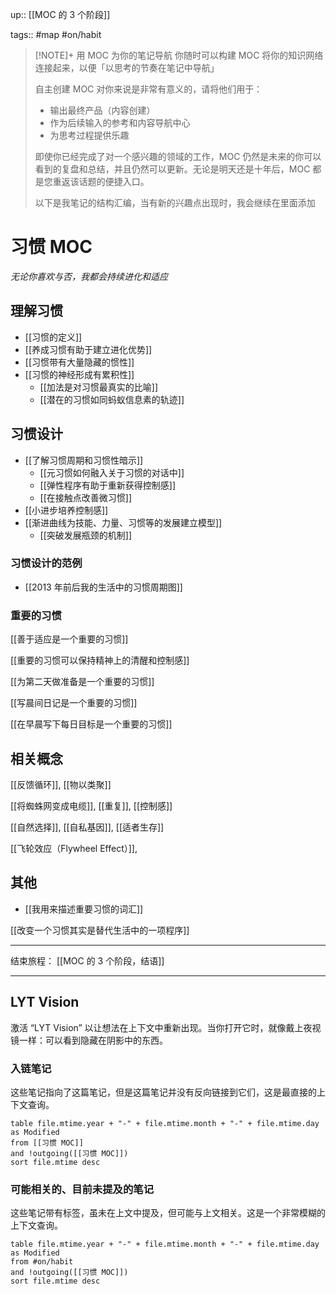 up:: [[MOC 的 3 个阶段]]

tags:: #map #on/habit 

> [!NOTE]+ 用 MOC 为你的笔记导航
> 你随时可以构建 MOC 将你的知识网络连接起来，以便「以思考的节奏在笔记中导航」
> 
> 自主创建 MOC 对你来说是非常有意义的，请将他们用于：
> 
> - 输出最终产品（内容创建）
> - 作为后续输入的参考和内容导航中心
> - 为思考过程提供乐趣
>   
> 即使你已经完成了对一个感兴趣的领域的工作，MOC 仍然是未来的你可以看到的复盘和总结，并且仍然可以更新。无论是明天还是十年后，MOC 都是您重返该话题的便捷入口。
> 
> 以下是我笔记的结构汇编，当有新的兴趣点出现时，我会继续在里面添加

# 习惯 MOC

*无论你喜欢与否，我都会持续进化和适应*

## 理解习惯

- [[习惯的定义]]
- [[养成习惯有助于建立进化优势]]
- [[习惯带有大量隐藏的惯性]]
- [[习惯的神经形成有累积性]]
	- [[加法是对习惯最真实的比喻]]
	- [[潜在的习惯如同蚂蚁信息素的轨迹]]

## 习惯设计

- [[了解习惯周期和习惯性暗示]]
	- [[元习惯如何融入关于习惯的对话中]]
	- [[弹性程序有助于重新获得控制感]]
	- [[在接触点改善微习惯]]
- [[小进步培养控制感]]
- [[渐进曲线为技能、力量、习惯等的发展建立模型]]
	- [[突破发展瓶颈的机制]]

### 习惯设计的范例

- [[2013 年前后我的生活中的习惯周期图]]

### 重要的习惯

[[善于适应是一个重要的习惯]]

[[重要的习惯可以保持精神上的清醒和控制感]]

[[为第二天做准备是一个重要的习惯]]

[[写晨间日记是一个重要的习惯]]

[[在早晨写下每日目标是一个重要的习惯]]

## 相关概念

[[反馈循环]], [[物以类聚]]

[[将蜘蛛网变成电缆]], [[重复]], [[控制感]]

[[自然选择]], [[自私基因]], [[适者生存]]

[[飞轮效应（Flywheel Effect）]], 

## 其他

 - [[我用来描述重要习惯的词汇]]

[[改变一个习惯其实是替代生活中的一项程序]]

---

结束旅程： [[MOC 的 3 个阶段，结语]]

---

## LYT Vision

激活 “LYT Vision” 以让想法在上下文中重新出现。当你打开它时，就像戴上夜视镜一样：可以看到隐藏在阴影中的东西。

### 入链笔记

这些笔记指向了这篇笔记，但是这篇笔记并没有反向链接到它们，这是最直接的上下文查询。

```dataview
table file.mtime.year + "-" + file.mtime.month + "-" + file.mtime.day as Modified
from [[习惯 MOC]]
and !outgoing([[习惯 MOC]])
sort file.mtime desc
```

### 可能相关的、目前未提及的笔记

这些笔记带有标签，虽未在上文中提及，但可能与上文相关。这是一个非常模糊的上下文查询。

```dataview
table file.mtime.year + "-" + file.mtime.month + "-" + file.mtime.day as Modified
from #on/habit 
and !outgoing([[习惯 MOC]])
sort file.mtime desc
```
